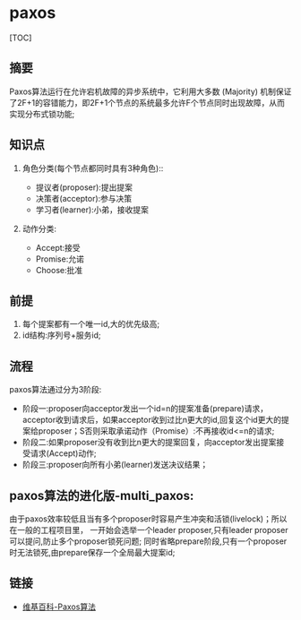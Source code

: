 # paxos

[TOC]



## 摘要

Paxos算法运行在允许宕机故障的异步系统中，它利用大多数 (Majority) 机制保证了2F+1的容错能力，即2F+1个节点的系统最多允许F个节点同时出现故障，从而实现分布式锁功能;



## 知识点
1. 角色分类(每个节点都同时具有3种角色)::
	- 提议者(proposer):提出提案
	- 决策者(acceptor):参与决策
	- 学习者(learner):小弟，接收提案

2. 动作分类:
	- Accept:接受
	- Promise:允诺
	- Choose:批准



## 前提 

1. 每个提案都有一个唯一id,大的优先级高;
2. id结构:序列号+服务id;



## 流程

paxos算法通过分为3阶段:
- 阶段一:proposer向acceptor发出一个id=n的提案准备(prepare)请求，acceptor收到请求后，如果acceptor收到过比n更大的id,回复这个id更大的提案给proposer；S否则采取承诺动作（Promise）:不再接收id<=n的请求;
- 阶段二:如果proposer没有收到比n更大的提案回复，向acceptor发出提案接受请求(Accept)动作;
- 阶段三:proposer向所有小弟(learner)发送决议结果；



## paxos算法的进化版-multi_paxos:

由于paxos效率较低且当有多个proposer时容易产生冲突和活锁(livelock)；所以在一般的工程项目里，
一开始会选举一个leader proposer,只有leader proposer可以提问,防止多个proposer锁死问题;
同时省略prepare阶段,只有一个proposer时无法锁死,由prepare保存一个全局最大提案id;



## 链接

- [维基百科-Paxos算法](https://zh.wikipedia.org/wiki/Paxos%E7%AE%97%E6%B3%95)
